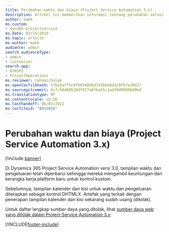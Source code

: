 ```yaml
---
title: Perubahan waktu dan biaya (Project Service Automation 3.x)
description: Artikel ini memberikan informasi tentang perubahan solusi untuk Waktu dan Biaya.
author: makk
ms.custom:
- dyn365-projectservice
ms.date: 03/15/2019
ms.topic: article
ms.author: makk
audience: admin
search.audienceType:
- admin
- customizer
search.app:
- D365PS
- ProjectOperations
ms.reviewer: johnmichalak
ms.openlocfilehash: 5fbe5aff5c6fb0348d5d742bbb8da29f67a28d27
ms.sourcegitcommit: 6cfc50d89528df977a8f6a55c1ad39d99800d9b4
ms.translationtype: MT
ms.contentlocale: id-ID
ms.lasthandoff: 06/03/2022
ms.locfileid: "8915924"
---
```

# <a name="time-and-expense-changes-project-service-automation-3x"></a>Perubahan waktu dan biaya (Project Service Automation 3.x)

[!include [banner](../../includes/psa-now-project-operations.md)]

Di Dynamics 365 Project Service Automation versi 3.0, tampilan waktu dan pengeluaran telah diperbarui sehingga mereka mengambil keuntungan dari kerangka kerja platform baru untuk kontrol kustom.

Sebelumnya, tampilan kalender dan kisi untuk waktu dan pengeluaran diterapkan sebagai kontrol DHTMLX. Artefak yang terkait dengan penerapan tampilan kalender dan kisi sekarang sudah usang (ditolak).

Untuk daftar lengkap sumber daya yang ditolak, lihat [sumber daya web yang ditolak dalam Project Service Automation 3.x](web-resources-deprecated-v3.x.md).


[!INCLUDE[footer-include](../../includes/footer-banner.md)]
